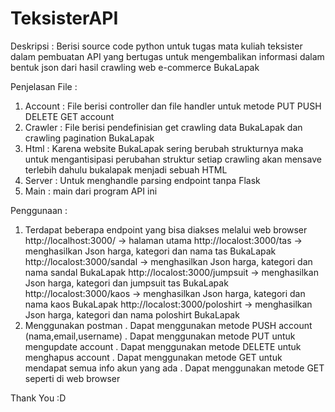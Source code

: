 # TeksisterAPI
Deskripsi : Berisi source code python untuk tugas mata kuliah teksister dalam pembuatan API 
yang bertugas untuk mengembalikan informasi dalam bentuk json dari hasil crawling web e-commerce BukaLapak

Penjelasan File :
1. Account : File berisi controller dan file handler untuk metode PUT PUSH DELETE GET account 
2. Crawler : File berisi pendefinisian get crawling data BukaLapak dan crawling pagination BukaLapak
3. Html : Karena website BukaLapak sering berubah strukturnya maka untuk mengantisipasi perubahan struktur
   setiap crawling akan mensave terlebih dahulu bukalapak menjadi sebuah HTML
4. Server : Untuk menghandle parsing endpoint tanpa Flask
5. Main : main dari program API ini

Penggunaan :
1. Terdapat beberapa endpoint yang bisa diakses melalui web browser
   http://localhost:3000/ -> halaman utama
   http://localost:3000/tas -> menghasilkan Json harga, kategori dan nama tas BukaLapak
   http://localost:3000/sandal -> menghasilkan Json harga, kategori dan nama sandal BukaLapak
   http://localost:3000/jumpsuit -> menghasilkan Json harga, kategori dan jumpsuit tas BukaLapak
   http://localost:3000/kaos -> menghasilkan Json harga, kategori dan nama kaos BukaLapak
   http://localost:3000/poloshirt -> menghasilkan Json harga, kategori dan nama poloshirt BukaLapak
 2. Menggunakan postman
   . Dapat menggunakan metode PUSH account (nama,email,username) 
   . Dapat menggunakan metode PUT untuk mengupdate account
   . Dapat menggunakan metode DELETE untuk menghapus account
   . Dapat menggunakan metode GET untuk mendapat semua info akun yang ada
   . Dapat menggunakan metode GET seperti di web browser
 
 Thank You :D
